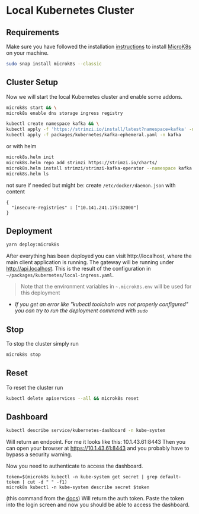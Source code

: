 # Local Kubernetes Cluster

## Requirements

Make sure you have followed the installation [instructions](ubuntu.md) to install [MicroK8s](https://github.com/ubuntu/microk8s) on your machine.

```bash
sudo snap install microk8s --classic
```

## Cluster Setup

Now we will start the local Kubernetes cluster and enable some addons.

```bash
microk8s start && \
microk8s enable dns storage ingress registry
```

```bash
kubectl create namespace kafka && \
kubectl apply -f 'https://strimzi.io/install/latest?namespace=kafka' -n kafka && \
kubectl apply -f packages/kubernetes/kafka-ephemeral.yaml -n kafka
```

or with helm

```bash
microk8s.helm init
microk8s.helm repo add strimzi https://strimzi.io/charts/
microk8s.helm install strimzi/strimzi-kafka-operator --namespace kafka
microk8s.helm ls
```

not sure if needed but might be:
create `/etc/docker/daemon.json` with content

```
{
  "insecure-registries" : ["10.141.241.175:32000"]
}
```

## Deployment

```bash
yarn deploy:microk8s
```

After everything has been deployed you can visit http://localhost, where the main client application is running. The gateway will be running under http://api.localhost.
This is the result of the configuration in `~/packages/kubernetes/local-ingress.yaml`.

> Note that the environment variables in `~.microk8s.env` will be used for this deployment

- _If you get an error like "kubectl toolchain was not properly configured" you can try to run the deployment command with `sudo`_

## Stop

To stop the cluster simply run

```bash
microk8s stop
```

## Reset

To reset the cluster run

```bash
kubectl delete apiservices --all && microk8s reset
```

## Dashboard

```bash
kubectl describe service/kubernetes-dashboard -n kube-system
```

Will return an endpoint. For me it looks like this: 10.1.43.61:8443
Then you can open your browser at https://10.1.43.61:8443 and you probably have to bypass a security warning.

Now you need to authenticate to access the dashboard.

```
token=$(microk8s kubectl -n kube-system get secret | grep default-token | cut -d " " -f1)
microk8s kubectl -n kube-system describe secret $token
```

(this command from the [docs][1])
Will return the auth token. Paste the token into the login screen and now you should be able to access the dashboard.

[1]: https://microk8s.io/docs/addon-dashboard
